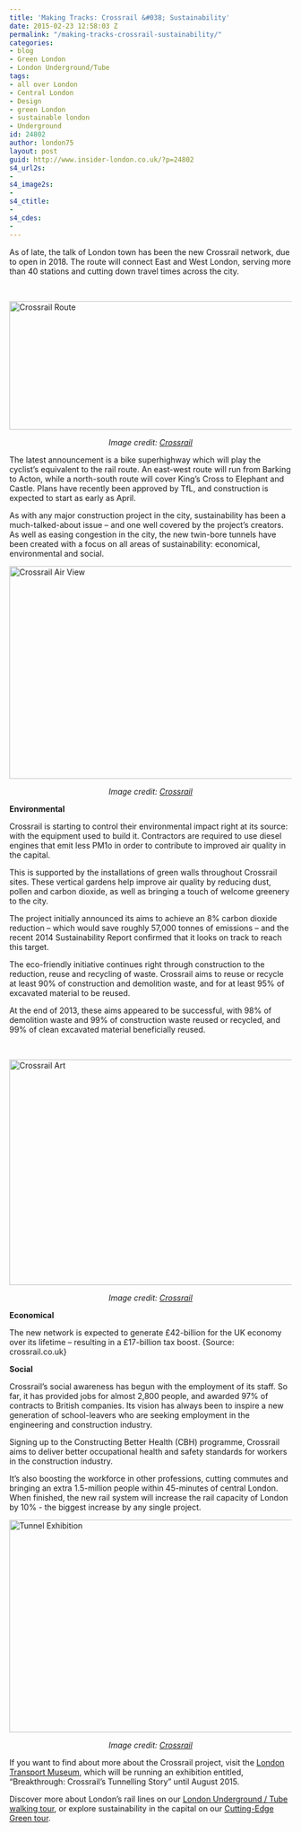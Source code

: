 ```yaml
---
title: 'Making Tracks: Crossrail &#038; Sustainability'
date: 2015-02-23 12:58:03 Z
permalink: "/making-tracks-crossrail-sustainability/"
categories:
- blog
- Green London
- London Underground/Tube
tags:
- all over London
- Central London
- Design
- green London
- sustainable london
- Underground
id: 24802
author: london75
layout: post
guid: http://www.insider-london.co.uk/?p=24802
s4_url2s:
- 
s4_image2s:
- 
s4_ctitle:
- 
s4_cdes:
- 
---
```


As of late, the talk of London town has been the new Crossrail network, due to open in 2018. The route will connect East and West London, serving more than 40 stations and cutting down travel times across the city.

&nbsp;

[<img class="aligncenter size-full wp-image-24805" src="http://www.insider-london.co.uk/wp-content/uploads/2015/02/BeFunky_crossrail.jpg_mini.jpg" alt="Crossrail Route" width="569" height="229" />](http://www.insider-london.co.uk/wp-content/uploads/2015/02/BeFunky_crossrail.jpg_mini.jpg)

<p style="text-align: center;">
  <em>Image credit: <a href="http://www.crossrail.co.uk">Crossrail</a></em>
</p>

The latest announcement is a bike superhighway which will play the cyclist’s equivalent to the rail route. An east-west route will run from Barking to Acton, while a north-south route will cover King’s Cross to Elephant and Castle. Plans have recently been approved by TfL, and construction is expected to start as early as April.

As with any major construction project in the city, sustainability has been a much-talked-about issue – and one well covered by the project’s creators. As well as easing congestion in the city, the new twin-bore tunnels have been created with a focus on all areas of sustainability: economical, environmental and social.

[<img class="aligncenter size-full wp-image-24806" src="http://www.insider-london.co.uk/wp-content/uploads/2015/02/BeFunky_environment.jpg_mini.jpg" alt="Crossrail Air View" width="569" height="379" />](http://www.insider-london.co.uk/wp-content/uploads/2015/02/BeFunky_environment.jpg_mini.jpg)

<p style="text-align: center;">
  <em>Image credit: <a href="http://www.crossrail.co.uk">Crossrail</a></em>
</p>

**Environmental**

Crossrail is starting to control their environmental impact right at its source: with the equipment used to build it. Contractors are required to use diesel engines that emit less PM1o in order to contribute to improved air quality in the capital.

This is supported by the installations of green walls throughout Crossrail sites. These vertical gardens help improve air quality by reducing dust, pollen and carbon dioxide, as well as bringing a touch of welcome greenery to the city.

The project initially announced its aims to achieve an 8% carbon dioxide reduction – which would save roughly 57,000 tonnes of emissions – and the recent 2014 Sustainability Report confirmed that it looks on track to reach this target.

The eco-friendly initiative continues right through construction to the reduction, reuse and recycling of waste. Crossrail aims to reuse or recycle at least 90% of construction and demolition waste, and for at least 95% of excavated material to be reused.

At the end of 2013, these aims appeared to be successful, with 98% of demolition waste and 99% of construction waste reused or recycled, and 99% of clean excavated material beneficially reused.

&nbsp;

[<img class="aligncenter size-full wp-image-24804" src="http://www.insider-london.co.uk/wp-content/uploads/2015/02/BeFunky_crossrail-art.jpg_mini.jpg" alt="Crossrail Art" width="569" height="402" />](http://www.insider-london.co.uk/wp-content/uploads/2015/02/BeFunky_crossrail-art.jpg_mini.jpg)

<p style="text-align: center;">
  <em>Image credit: <a href="http://www.crossrail.co.uk">Crossrail</a></em>
</p>

**Economical**

The new network is expected to generate £42-billion for the UK economy over its lifetime – resulting in a £17-billion tax boost. {Source: crossrail.co.uk}

**Social**

Crossrail’s social awareness has begun with the employment of its staff. So far, it has provided jobs for almost 2,800 people, and awarded 97% of contracts to British companies. Its vision has always been to inspire a new generation of school-leavers who are seeking employment in the engineering and construction industry.

Signing up to the Constructing Better Health (CBH) programme, Crossrail aims to deliver better occupational health and safety standards for workers in the construction industry.

It’s also boosting the workforce in other professions, cutting commutes and bringing an extra 1.5-million people within 45-minutes of central London. When finished, the new rail system will increase the rail capacity of London by 10% ­­­- the biggest increase by any single project.

[<img class="aligncenter size-full wp-image-24807" src="http://www.insider-london.co.uk/wp-content/uploads/2015/02/BeFunky_exhibition.jpg_mini.jpg" alt="Tunnel Exhibition" width="569" height="379" />](http://www.insider-london.co.uk/wp-content/uploads/2015/02/BeFunky_exhibition.jpg_mini.jpg)

<p style="text-align: center;">
  <em>Image credit: <a href="http://www.crossrail.co.uk">Crossrail</a></em>
</p>

If you want to find about more about the Crossrail project, visit the [London Transport Museum](http://www.ltmuseum.co.uk/), which will be running an exhibition entitled, “Breakthrough: Crossrail’s Tunnelling Story” until August 2015.

Discover more about London’s rail lines on our [London Underground / Tube walking tour](http://www.insider-london.co.uk/london-underground-tube-tours/), or explore sustainability in the capital on our [Cutting-Edge Green tour](http://www.insider-london.co.uk/london-eco-green-sustainable-walking-tour/).
